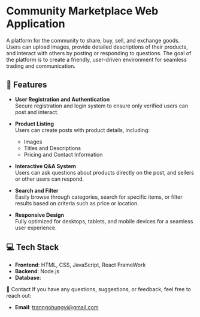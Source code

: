 # Community Marketplace Web Application

A platform for the community to share, buy, sell, and exchange goods. Users can upload images, provide detailed descriptions of their products, and interact with others by posting or responding to questions. The goal of the platform is to create a friendly, user-driven environment for seamless trading and communication.

## 🌟 Features

- **User Registration and Authentication**  
  Secure registration and login system to ensure only verified users can post and interact.

- **Product Listing**  
  Users can create posts with product details, including:
  - Images
  - Titles and Descriptions
  - Pricing and Contact Information

- **Interactive Q&A System**  
  Users can ask questions about products directly on the post, and sellers or other users can respond.

- **Search and Filter**  
  Easily browse through categories, search for specific items, or filter results based on criteria such as price or location.

- **Responsive Design**  
  Fully optimized for desktops, tablets, and mobile devices for a seamless user experience.

## 💻 Tech Stack

- **Frontend**: HTML, CSS, JavaScript, React FrameWork 
- **Backend**: Node.js  
- **Database**: 

📧 Contact
If you have any questions, suggestions, or feedback, feel free to reach out:

- **Email**: tranngohungvi@gmail.com


